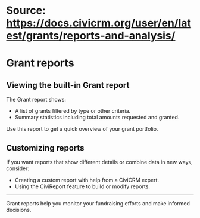 # Source: https://docs.civicrm.org/user/en/latest/grants/reports-and-analysis/

# Grant reports

## Viewing the built-in Grant report

The Grant report shows:

- A list of grants filtered by type or other criteria.  
- Summary statistics including total amounts requested and granted.

Use this report to get a quick overview of your grant portfolio.

## Customizing reports

If you want reports that show different details or combine data in new ways, consider:

- Creating a custom report with help from a CiviCRM expert.  
- Using the CiviReport feature to build or modify reports.

---

Grant reports help you monitor your fundraising efforts and make informed decisions.